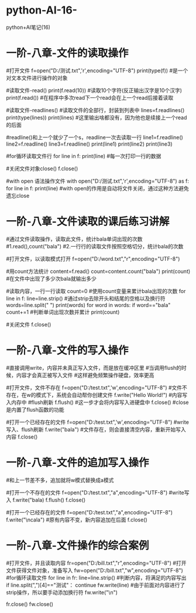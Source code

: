 # python-AI-16-
python+AI笔记(16)
# 一阶-八章-文件的读取操作
#打开文件
f=open("D:/测试.txt",'r',encoding="UTF-8")
print(type(f))  #是一个对文本文件进行操作的对象

#读取文件-read()
print(f.read(10)) #读取10个字符(反正输出汉字是10个汉字)
print(f.read())  #在程序中多次read下一个read会在上一个read后接着读取

#读取文件-readlines()  #读取文件的全部行，封装到列表中
lines=f.readlines()
print(type(lines))
print(lines)   #这里输出啥都没有，因为他也是续接上一个read的后面

#readline()和上一个就少了一个s，readline一次去读取一行
line1=f.readline()
line2=f.readline()
line3=f.readline()
print(line1)
print(line2)
print(line3)

#for循环读取文件行
for line in f:
    print(line)  #每一次打印一行的数据

#关闭文件对象close()
f.close()

#with open 语法操作文件
with open("D:/测试.txt",'r',encoding="UTF-8") as f:
    for line in f:
        print(line)
#with open的作用是自动将文件关闭，通过这种方法避免遗忘close

# 一阶-八章-文件读取的课后练习讲解
#通过文件读取操作，读取此文件，统计bala单词出现的次数
#1.read(),count("bala")
#2.一行行的读取文件按照空格切分，统计bala的次数

#打开文件，以读取模式打开
f=open("D:/word.txt","r",encoding="UTF-8")

#用count方法统计
content=f.read()
count=content.count("bala")
print(count)  #在文件中出现了多少次bala就输出多少

#读取内容，一行一行读取
count=0  #使用count变量来累计bala出现的次数
for line in f:
    line=line.strip()  #通过strip去除开头和结尾的空格以及换行符
    words=line.split(" ")
    print(words)
    for word in words:
        if word=="bala"
            count+=1
#判断单词出现次数并累计
print(count)

#关闭文件
f.close()

# 一阶-八章-文件的写入操作
#直接调用write，内容并未真正写入文件，而是放在缓冲区里
#当调用flush的时候，内容才会真正被写入文件
#这样避免频繁操作硬盘，效率更高

#打开文件，文件不存在
f=open("D:/test.txt",'w',encoding="UTF-8")  #文件不存在，在w的模式下，系统会自动帮你创建文件
f.write("Hello World!")  #内容写入内存中
#flush刷新
f.flush()  #这一步才会将内容写入进硬盘中
f.close()  #close是内置了flush函数的功能

#打开一个已经存在的文件
f=open("D:/test.txt",'w',encoding="UTF-8")
#write写入、flush刷新
f.write("bala")  #文件存在，则会直接清空内容，重新开始写入内容
f.close()

# 一阶-八章-文件的追加写入操作
#和上一节差不多，追加就将w模式替换成a模式

#打开一个不存在的文件
f=open("D:/test.txt","a",encoding="UTF-8")
#write写入
f.write("bala)
f.flush()
f.close()

#打开一个已经存在的文件
f=open("D:/test.txt","a",encoding="UTF-8")
f.write("\ncala")  #原有内容不变，新内容追加在后面
f.close()

# 一阶-八章-文件操作的综合案例
#打开文件，并且读取内容
fr=open("D:/bill.txt","r",encoding="UTF-8")
#打开文件获得文件对象，准备写入
fw=open("D:/bill.txt","w",encoding="UTF-8")
#for循环读取文件
for line in fr:
    line=line.strip()
    #判断内容，将满足的内容写出
    if line.split(",")[4]=="测试"：
        continue
    fw.write(line)
    #由于前面对内容进行了strip操作，所以要手动添加换行符
    fw.write("\n")

fr.close()
fw.close()
